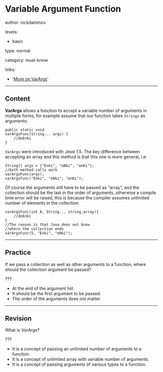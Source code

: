 # Variable Argument Function
author: nickdaminov

levels:

  - basic

type: normal

category: must-know

links:

  - '[More on VarArgs](https://stackoverflow.com/questions/7607353/how-to-create-java-method-that-accepts-variable-number-of-arguments)'

---
## Content

**VarArgs** allows a function to accept a variable number of arguments in multiple forms, for example assume that our function takes `Strings` as arguments:
```
public static void
varArgsFunc(String... args) {
    //doEnki
}
```

`VarArgs` were introduced with *Java 1.5*. The key difference between accepting an array and this method is that this one is more general, i.e:
```
String[] args = {"Enki", "eNki", "enKi"};
//both method calls work
varArgsFunc(args);
varArgsFunc("Enki", "eNki", "enKi");  
```

Of course the arguments still have to be passed as "array", and the collection should be the last in the order of arguments, otherwise a compile time error will be raised, this is because the compiler assumes unlimited number of elements in the collection:
```
varArgsFunc(int A, String... string_array){
    //doEnki
}
//The reason is that Java does not know
//where the collection ends
varArgsFunc(5, "Enki", "eNki");
```

---
## Practice

If we pass a collection as well as other arguments to a function, where should the collection argument be passed?

???

* At the end of the argument list.
* It should be the first argument to be passed.
* The order of the arguments does not matter.

---
## Revision

What is *VarArgs*?

???

* It is a concept of passing an unlimited number of arguments to a function.
* It is a concept of unlimited array with variable number of arguments.
* It is a concept of passing arguments of various types to a function.
